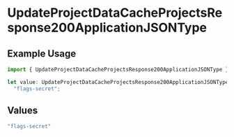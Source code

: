 # UpdateProjectDataCacheProjectsResponse200ApplicationJSONType

## Example Usage

```typescript
import { UpdateProjectDataCacheProjectsResponse200ApplicationJSONType } from "@vercel/sdk/models/operations";

let value: UpdateProjectDataCacheProjectsResponse200ApplicationJSONType =
  "flags-secret";
```

## Values

```typescript
"flags-secret"
```